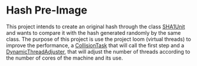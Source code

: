 # Hash Pre-Image

This project intends to create an original hash through the
class [SHA1Unit](src/main/java/com/github/valtoni/SHA1Unit.java)
and wants to compare it with the hash generated randomly by the
same class. The purpose of this project is use the project
loom (virtual threads) to improve the performance, a [CollisionTask](src/main/java/com/github/valtoni/CollisionTask.java)
that will call the first step and a [DynamicThreadAdjuster](src/main/java/com/github/valtoni/DynamicThreadAdjuster.java), 
that will adjust the number of threads according to the 
number of cores of the machine and its use.